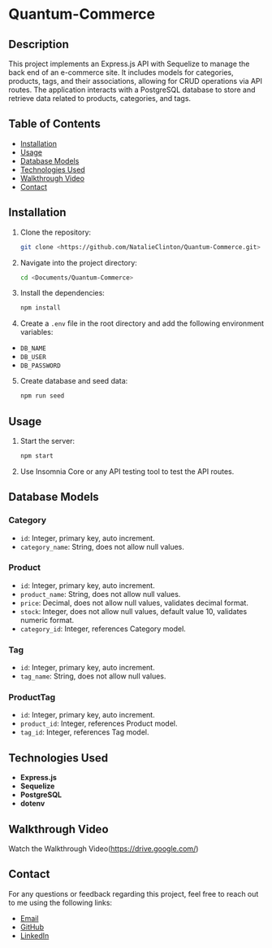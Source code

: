# Quantum-Commerce
## Description

This project implements an Express.js API with Sequelize to manage the back end of an e-commerce site. It includes models for categories, products, tags, and their associations, allowing for CRUD operations via API routes. The application interacts with a PostgreSQL database to store and retrieve data related to products, categories, and tags.

## Table of Contents

- [Installation](#installation)
- [Usage](#usage)
- [Database Models](#database-models)
- [Technologies Used](#technologies-used)
- [Walkthrough Video](#walkthrough-video)
- [Contact](#contact)

## Installation

1. Clone the repository:
   ```bash
   git clone <https://github.com/NatalieClinton/Quantum-Commerce.git>
   ```
2. Navigate into the project directory:
   ```bash
   cd <Documents/Quantum-Commerce>
   ```
3. Install the dependencies:
   ```bash
   npm install
   ```
4. Create a `.env` file in the root directory and add the following environment variables:
 - `DB_NAME`
 - `DB_USER`
 - `DB_PASSWORD`
5. Create database and seed data:
   ```bash
   npm run seed
   ```

## Usage
1. Start the server:
    ```bash
    npm start
    ```
2. Use Insomnia Core or any API testing tool to test the API routes.

## Database Models
### Category
- `id`: Integer, primary key, auto increment.
- `category_name`: String, does not allow null values.
### Product
- `id`: Integer, primary key, auto increment.
- `product_name`: String, does not allow null values.
- `price`: Decimal, does not allow null values, validates decimal format.
- `stock`: Integer, does not allow null values, default value 10, validates numeric format.
- `category_id`: Integer, references Category model.
### Tag
- `id`: Integer, primary key, auto increment.
- `tag_name`: String, does not allow null values.
### ProductTag
- `id`: Integer, primary key, auto increment.
- `product_id`: Integer, references Product model.
- `tag_id`: Integer, references Tag model.

## Technologies Used
- **Express.js**
- **Sequelize**
- **PostgreSQL**
- **dotenv**

## Walkthrough Video
Watch the Walkthrough Video(https://drive.google.com/)    

## Contact
For any questions or feedback regarding this project, feel free to reach out to me using the following links:

- [Email](mailto:natalie.clinton@hotmail.com)
- [GitHub](https://github.com/NatalieClinton)
- [LinkedIn](https://www.linkedin.com/in/natalie-clinton-892b42152/)